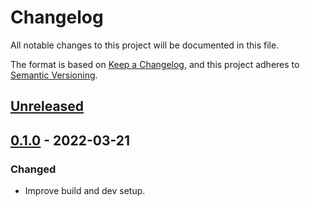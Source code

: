 # Changelog

All notable changes to this project will be documented in this file.

The format is based on [Keep a Changelog](https://keepachangelog.com/en/1.0.0/),
and this project adheres to [Semantic Versioning](https://semver.org/spec/v2.0.0.html).

## [Unreleased]

## [0.1.0] - 2022-03-21

### Changed

- Improve build and dev setup.

[unreleased]: https://github.com/mcjlnrtwcz/tracks-sample-manager/compare/v0.1.0...HEAD
[0.1.0]: https://github.com/mcjlnrtwcz/tracks-sample-manager/releases/tag/v0.1.0
